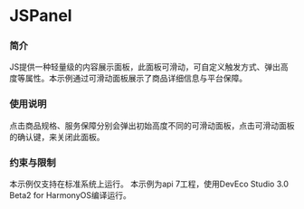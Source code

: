 # JSPanel

### 简介

JS提供一种轻量级的内容展示面板，此面板可滑动，可自定义触发方式、弹出高度等属性。本示例通过可滑动面板展示了商品详细信息与平台保障。

### 使用说明

点击商品规格、服务保障分别会弹出初始高度不同的可滑动面板，点击可滑动面板的确认键，来关闭此面板。

### 约束与限制

本示例仅支持在标准系统上运行。
本示例为api 7工程，使用DevEco Studio 3.0 Beta2 for HarmonyOS编译运行。

